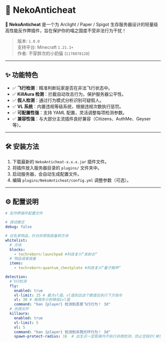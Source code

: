 # 🐾 NekoAnticheat

🌸 **NekoAnticheat** 是一个为 Arclight / Paper / Spigot 生存服务器设计的轻量级高性能反作弊插件，旨在保护你的喵之国度不受非法行为干扰！

> 版本: `1.0.0`  
> 支持平台: Minecraft `1.21.1+`  
> 作者: 不穿胖次的小奶猫 (`1178878128`)

---

## ✨ 功能特色

- ✅ **飞行检测**：精准判断玩家是否在非法飞行状态中。
- ✅ **KillAura 检测**：拦截自动攻击行为，保护服务器公平性。
- ✅ **假人检测**：通过行为模式分析识别可疑假人。
- ✅ **VL 系统**：内置违规等级系统，根据违规次数执行惩罚。
- ✅ **可配置性强**：支持 YAML 配置，灵活调整每项检测参数。
- ✅ **兼容性强**：与大部分主流插件良好兼容（Citizens、AuthMe、Geyser 等）。

---

## 🛠️ 安装方法

1. 下载最新的 `NekoAnticheat-x.x.x.jar` 插件文件。
2. 将插件放入服务器目录的 `plugins/` 文件夹中。
3. 启动服务器，会自动生成配置文件。
4. 编辑 `plugins/NekoAnticheat/config.yml` 调整参数（可选）。

---

## ⚙️ 配置说明

```yaml
# 反作弊插件配置文件

# 调试模式
debug: false

# 白名单物品，针对非原版装备和方块
whitelist:
  # 方块
  blocks:
    - techreborn:launchpad #科技复兴“发射台”
  # 物品或者装备
  items:
    - techreborn:quantum_chestplate #科技复兴“量子胸甲”

detection:
  #飞行检测
  fly:
    enabled: true
    vl-limit: 25 # 最大vl值。vl值到达这个数值后执行下方指令
    vl: 30 # 每隔多少秒降低1vl值
    command: "ban {player} 检测到恶意飞行行为！ 3d"
  # 杀戮光环
  killaura:
    enabled: true
    vl-limit: 5
    vl: 5
    command: "ban {player} 检测到杀戮光环行为！ 3d"
    spawn-protect-radius: 16  # 出生点一定距离内不执行杀戮检测，防止空指针(单位区块)